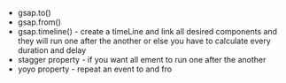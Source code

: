 - gsap.to()
- gsap.from()
- gsap.timeline() - create a timeLine and link all desired components and they will run one after the another or else you have to calculate every duration and delay
- stagger property - if you want all ement to run one after the another
- yoyo property - repeat an event to and fro